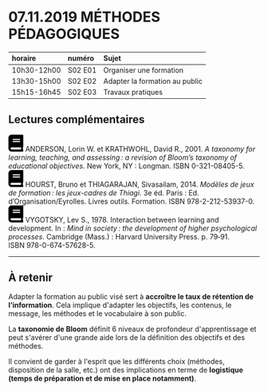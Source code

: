 # 07.11.2019 MÉTHODES PÉDAGOGIQUES

| horaire | numéro | Sujet |
| :------ | :----- | :---- |
| 10h30-12h00 | S02 E01 | Organiser une formation |
| 13h30-15h00 | S02 E02 | Adapter la formation au public |
| 15h15-16h45 | S02 E03 | Travaux pratiques |


## Lectures complémentaires

![book](img/book-solid.svg) ANDERSON, Lorin W. et KRATHWOHL, David R., 2001. *A taxonomy for learning, teaching, and assessing : a revision of Bloom’s taxonomy of educational objectives*. New York, NY : Longman. ISBN 0-321-08405-5.   
![book](img/book-solid.svg) HOURST, Bruno et THIAGARAJAN, Sivasailam, 2014. *Modèles de jeux de formation : les jeux-cadres de Thiagi*. 3e éd. Paris : Ed. d’Organisation/Eyrolles. Livres outils. Formation. ISBN 978-2-212-53937-0.   
![book](img/book-solid.svg) VYGOTSKY, Lev S., 1978. Interaction between learning and development. In : *Mind in society : the development of higher psychological processes*. Cambridge (Mass.) : Harvard University Press. p. 79‑91. ISBN 978-0-674-57628-5.


---

## À retenir

Adapter la formation au public visé sert à **accroître le taux de rétention de l’information**. Cela implique d'adapter les objectifs, les contenus, le message, les méthodes et le vocabulaire à son public.

La **taxonomie de Bloom** définit 6 niveaux de profondeur d'apprentissage et peut s'avérer d'une grande aide lors de la définition des objectifs et des méthodes.

Il convient de garder à l'esprit que les différents choix (méthodes, disposition de la salle, etc.) ont des implications en terme de **logistique (temps de préparation et de mise en place notamment)**.
